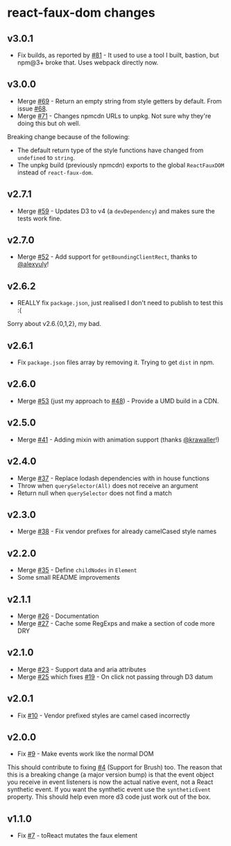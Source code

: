 # react-faux-dom changes

## v3.0.1

 * Fix builds, as reported by [#81](https://github.com/Olical/react-faux-dom/issues/81) - It used to use a tool I built, bastion, but npm@3+ broke that. Uses webpack directly now.

## v3.0.0

 * Merge [#69](https://github.com/Olical/react-faux-dom/pull/69) - Return an empty string from style getters by default. From issue [#68](https://github.com/Olical/react-faux-dom/issues/68).
 * Merge [#71](https://github.com/Olical/react-faux-dom/pull/71) - Changes npmcdn URLs to unpkg. Not sure why they're doing this but oh well.

Breaking change because of the following:

 * The default return type of the style functions have changed from `undefined` to `string`.
 * The unpkg build (previously npmcdn) exports to the global `ReactFauxDOM` instead of `react-faux-dom`.

## v2.7.1

 * Merge [#59](https://github.com/Olical/react-faux-dom/pull/59) - Updates D3 to v4 (a `devDependency`) and makes sure the tests work fine.

## v2.7.0

 * Merge [#52](https://github.com/Olical/react-faux-dom/pull/52) - Add support for `getBoundingClientRect`, thanks to [@alexyuly](https://github.com/alexyuly)!

## v2.6.2

 * REALLY fix `package.json`, just realised I don't need to publish to test this :(

Sorry about v2.6.{0,1,2}, my bad.

## v2.6.1

 * Fix `package.json` files array by removing it. Trying to get `dist` in npm.

## v2.6.0

 * Merge [#53](https://github.com/Olical/react-faux-dom/pull/53) (just my approach to [#48](https://github.com/Olical/react-faux-dom/pull/48)) - Provide a UMD build in a CDN.

## v2.5.0

 * Merge [#41](https://github.com/Olical/react-faux-dom/pull/41) - Adding mixin with animation support (thanks [@krawaller](https://github.com/krawaller)!)

## v2.4.0

 * Merge [#37](https://github.com/Olical/react-faux-dom/pull/37) - Replace lodash dependencies with in house functions
 * Throw when `querySelector(All)` does not receive an argument
 * Return null when `querySelector` does not find a match

## v2.3.0

 * Merge [#38](https://github.com/Olical/react-faux-dom/pull/38) - Fix vendor prefixes for already camelCased style names

## v2.2.0

 * Merge [#35](https://github.com/Olical/react-faux-dom/pull/35) - Define `childNodes` in `Element`
 * Some small README improvements

## v2.1.1

 * Merge [#26](https://github.com/Olical/react-faux-dom/pull/26) - Documentation
 * Merge [#27](https://github.com/Olical/react-faux-dom/pull/27) - Cache some RegExps and make a section of code more DRY

## v2.1.0

 * Merge [#23](https://github.com/Olical/react-faux-dom/pull/23) - Support data and aria attributes
 * Merge [#25](https://github.com/Olical/react-faux-dom/pull/25) which fixes [#19](https://github.com/Olical/react-faux-dom/issues/19) - On click not passing through D3 datum

## v2.0.1

 * Fix [#10](https://github.com/Olical/react-faux-dom/issues/10) - Vendor prefixed styles are camel cased incorrectly

## v2.0.0

 * Fix [#9](https://github.com/Olical/react-faux-dom/issues/9) - Make events work like the normal DOM

This should contribute to fixing [#4](https://github.com/Olical/react-faux-dom/issues/4) (Support for Brush) too. The reason that this is a breaking change (a major version bump) is that the event object you receive in event listeners is now the actual native event, not a React synthetic event. If you want the synthetic event use the `syntheticEvent` property. This should help even more d3 code just work out of the box.

## v1.1.0

 * Fix [#7](https://github.com/Olical/react-faux-dom/issues/7) - toReact mutates the faux element
